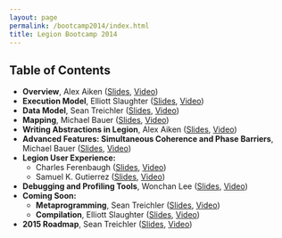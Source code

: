 ```yaml
---
layout: page
permalink: /bootcamp2014/index.html
title: Legion Bootcamp 2014
---
```


## Table of Contents

  * **Overview**, Alex Aiken ([Slides](/pdfs/bootcamp2014/01_overview.pdf), [Video](https://www.youtube.com/watch?v=74B8WYQj1Eo))
  * **Execution Model**, Elliott Slaughter ([Slides](/pdfs/bootcamp2014/02_tasks.pdf), [Video](https://www.youtube.com/watch?v=HVYQ9dRZiMI))
  * **Data Model**, Sean Treichler ([Slides](/pdfs/bootcamp2014/03_regions.pdf), [Video](https://www.youtube.com/watch?v=JU_j2Df0Ou4))
  * **Mapping**, Michael Bauer ([Slides](/pdfs/bootcamp2014/04_mapping.pdf), [Video](https://www.youtube.com/watch?v=sOOospL5nyM))
  * **Writing Abstractions in Legion**, Alex Aiken ([Slides](/pdfs/bootcamp2014/05_abstractions.pdf), [Video](https://www.youtube.com/watch?v=TLDpa89jswg))
  * **Advanced Features: Simultaneous Coherence and Phase Barriers**, Michael Bauer ([Slides](/pdfs/bootcamp2014/06_advanced_features.pdf), [Video](https://www.youtube.com/watch?v=IHCgzSvFtQQ))
  * **Legion User Experience:**
      * Charles Ferenbaugh ([Slides](/pdfs/bootcamp2014/08_ferenbaugh.pdf), [Video](https://www.youtube.com/watch?v=ltXUBTWV0wI))
      * Samuel K. Gutierrez ([Slides](/pdfs/bootcamp2014/07_gutierrez.pdf), [Video](https://www.youtube.com/watch?v=JHQKT8KlghY))
  * **Debugging and Profiling Tools**, Wonchan Lee ([Slides](/pdfs/bootcamp2014/09_debugging_profiling.pdf), [Video](https://www.youtube.com/watch?v=vlJ9VElJ0Gk))
  * **Coming Soon:**
      * **Metaprogramming**, Sean Treichler ([Slides](/pdfs/bootcamp2014/10_metaprogramming.pdf), [Video](https://www.youtube.com/watch?v=SHhECRAbsvA))
      * **Compilation**, Elliott Slaughter ([Slides](/pdfs/bootcamp2014/11_compiler.pdf), [Video](https://www.youtube.com/watch?v=y9OAZs4RzM4))
  * **2015 Roadmap**, Sean Treichler ([Slides](/pdfs/bootcamp2014/12_roadmap.pdf), [Video](https://www.youtube.com/watch?v=h3veeVYic4o))
